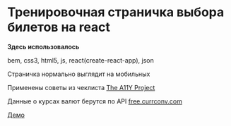 # Тренировочная страничка выбора билетов на react

**Здесь использовалось**

bem, css3, html5, js, react(create-react-app), json

Страничка нормально выглядит на мобильных

Применены советы из чеклиста [The A11Y Project](https://a11yproject.com/checklist.html)

Данные о курсах валют берутся по API [free.currconv.com](https://free.currconv.com)

[Демо](https://termitkin.github.io/react-aviasales/)
